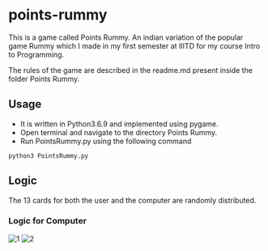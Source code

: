 # points-rummy
This is a game called Points Rummy. An indian variation of the popular game Rummy which I made in my first semester at IIITD for my course Intro to Programming.

The rules of the game are described in the readme.md present inside the folder Points Rummy.

## Usage
- It is written in Python3.6.9 and implemented using pygame. 
- Open terminal and navigate to the directory Points Rummy.
- Run PointsRummy.py using the following command 
```
python3 PointsRummy.py
```
## Logic
The 13 cards for both the user and the computer are randomly distributed.

### Logic for Computer
![1](https://user-images.githubusercontent.com/55681233/87144478-6eb62c80-c2c5-11ea-914c-37ce3848732d.jpg)
![2](https://user-images.githubusercontent.com/55681233/87144482-6fe75980-c2c5-11ea-899a-c006f682d9eb.jpg)
